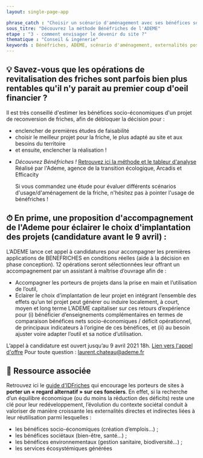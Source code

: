 ```yaml
---
layout: single-page-app

phrase_catch : "Choisir un scénario d'aménagement avec ses bénéfices socio-économiques"
sous_titre: "Découvrez la méthode Bénéfriches de l'ADEME"
etape : "3 - comment envisager le devenir du site ?"
thematique : "Conseil & ingénerie"
keywords : Bénéfriches, ADEME, scénario d'aménagement, externalités positives
---
```


## 💡 Savez-vous que les opérations de revitalisation des friches sont parfois bien plus rentables qu'il n'y parait au premier coup d'oeil financier ?

  Il est très conseillé d'estimer les bénéfices socio-économiques d'un projet de reconversion de friches, afin de débloquer la décision pour :

* enclencher de premières études de faisabilité
* choisir le meilleur projet pour la friche, le plus adapté au site et aux besoins du territoire
* et ensuite, enclencher la réalisation !

- *Découvrez Bénéfriches !*
  [Retrouvez ici la méthode et le tableur d'analyse](https://www.ademe.fr/evaluer-benefices-socio-economiques-reconversion-friches-lutter-contre-lartificialisation-outil-benefriches)
  Réalisé par l'Ademe, agence de la transition écologique, Arcadis et Efficacity

  Si vous commandez une étude pour évaluer différents scénarios d'usage/d'aménagement de la friche, n'hésitez pas à pointer l'usage de bénéfriches !

## ⏱ En prime, une proposition d'accompagnement de l'Ademe pour éclairer le choix d'implantation des projets (candidature avant le 9 avril) :
L’ADEME lance cet appel à candidatures pour accompagner les premières applications de BENEFRICHES en conditions réelles (aide à la décision en phase conception). 12 opérations seront sélectionnées leur offrant un accompagnement par un assistant à maîtrise d’ouvrage afin de :
* Accompagner les porteurs de projets dans la prise en main et l’utilisation de l’outil,
* Eclairer le choix d’implantation de leur projet en intégrant l’ensemble des effets qu’un tel projet peut générer ou induire localement, à court, moyen et long terme
L’ADEME capitaliser sur ces retours d’expérience pour (i) bénéficier d’enseignements complémentaires en termes de comparaison bénéfices nets socio-économiques / déficit opérationnel, de principaux indicateurs à l’origine de ces bénéfices, et (ii) au besoin ajuster voire adapter l’outil et sa notice d’utilisation.

L’appel à candidature est ouvert jusqu’au 9 avril 2021 18h.
[Lien vers l'appel d'offre](https://partage.ademe.fr/public/appel-candidatures-benefriches)
Pour toute question : laurent.chateau@ademe.fr

## 🎁 Ressource associée

Retrouvez ici le [guide d'IDFriches](https://www.idfriches-auvergnerhonealpes.fr/actualite/usages-alternatifs-et-transitoires-des-friches-le-guide-est-sorti) qui encourage les porteurs de sites à **porter un « regard alternatif » sur ces fonciers**. En effet, si la recherche d’un équilibre économique (ou du moins la réduction des déficits) reste une clé pour leur redéveloppement, l’évolution du contexte sociétal conduit à valoriser de manière croissante les externalités directes et indirectes liées à leur réutilisation parmi lesquelles :

* les bénéfices socio-économiques (création d’emplois…) ;
* les bénéfices sociétaux (bien-être, santé…) ;
* les bénéfices environnementaux (gestion sanitaire, biodiversité…) ;
* les services écosystémiques générées



